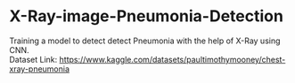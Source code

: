 # X-Ray-image-Pneumonia-Detection<br>
Training a model to detect detect Pneumonia with the help of X-Ray using CNN.<br>
Dataset Link: https://www.kaggle.com/datasets/paultimothymooney/chest-xray-pneumonia
